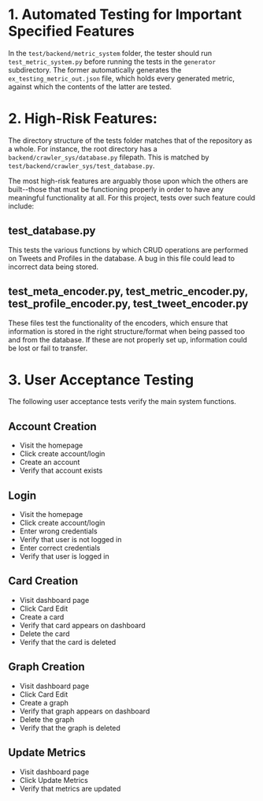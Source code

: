 # 1. Automated Testing for Important Specified Features

<!-- Future: For convenience, we have setup a file in the `filepath` directory which runs all the automated unit tests in an appropriate order. -->
In the `test/backend/metric_system` folder, the tester should run `test_metric_system.py` before running the tests in the `generator` subdirectory. The former automatically generates the `ex_testing_metric_out.json` file, which holds every generated metric, against which the contents of the latter are tested.

# 2. High-Risk Features:

The directory structure of the tests folder matches that of the repository as a whole. For instance, the root directory has a `backend/crawler_sys/database.py` filepath. This is matched by `test/backend/crawler_sys/test_database.py`.

The most high-risk features are arguably those upon which the others are built--those that must be functioning properly in order to have any meaningful functionality at all. For this project, tests over such feature could include:

## test_database.py
This tests the various functions by which CRUD operations are performed on Tweets and Profiles in the database. A bug in this file could lead to incorrect data being stored.

## test_meta_encoder.py, test_metric_encoder.py, test_profile_encoder.py, test_tweet_encoder.py
These files test the functionality of the encoders, which ensure that information is stored in the right structure/format when being passed too and from the database. If these are not properly set up, information could be lost or fail to transfer. 

# 3. User Acceptance Testing
The following user acceptance tests verify the main system functions.

## Account Creation
- Visit the homepage
- Click create account/login
- Create an account
- Verify that account exists

## Login
- Visit the homepage
- Click create account/login
- Enter wrong credentials
- Verify that user is not logged in
- Enter correct credentials
- Verify that user is logged in

## Card Creation
- Visit dashboard page
- Click Card Edit
- Create a card
- Verify that card appears on dashboard
- Delete the card
- Verify that the card is deleted

## Graph Creation
- Visit dashboard page
- Click Card Edit
- Create a graph
- Verify that graph appears on dashboard
- Delete the graph
- Verify that the graph is deleted

## Update Metrics
- Visit dashboard page
- Click Update Metrics
- Verify that metrics are updated